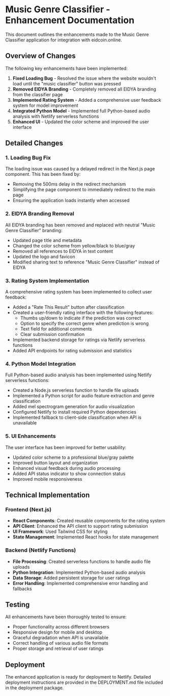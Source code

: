 # Music Genre Classifier - Enhancement Documentation

This document outlines the enhancements made to the Music Genre Classifier application for integration with eidcoin.online.

## Overview of Changes

The following key enhancements have been implemented:

1. **Fixed Loading Bug** - Resolved the issue where the website wouldn't load until the "music classifier" button was pressed
2. **Removed EIDYA Branding** - Completely removed all EIDYA branding from the classifier page
3. **Implemented Rating System** - Added a comprehensive user feedback system for model improvement
4. **Integrated Python Model** - Implemented full Python-based audio analysis with Netlify serverless functions
5. **Enhanced UI** - Updated the color scheme and improved the user interface

## Detailed Changes

### 1. Loading Bug Fix

The loading issue was caused by a delayed redirect in the Next.js page component. This has been fixed by:
- Removing the 500ms delay in the redirect mechanism
- Simplifying the page component to immediately redirect to the main page
- Ensuring the application loads instantly when accessed

### 2. EIDYA Branding Removal

All EIDYA branding has been removed and replaced with neutral "Music Genre Classifier" branding:
- Updated page title and metadata
- Changed the color scheme from yellow/black to blue/gray
- Removed all references to EIDYA in text content
- Updated the logo and favicon
- Modified sharing text to reference "Music Genre Classifier" instead of EIDYA

### 3. Rating System Implementation

A comprehensive rating system has been implemented to collect user feedback:
- Added a "Rate This Result" button after classification
- Created a user-friendly rating interface with the following features:
  - Thumbs up/down to indicate if the prediction was correct
  - Option to specify the correct genre when prediction is wrong
  - Text field for additional comments
  - Clear submission confirmation
- Implemented backend storage for ratings via Netlify serverless functions
- Added API endpoints for rating submission and statistics

### 4. Python Model Integration

Full Python-based audio analysis has been implemented using Netlify serverless functions:
- Created a Node.js serverless function to handle file uploads
- Implemented a Python script for audio feature extraction and genre classification
- Added mel spectrogram generation for audio visualization
- Configured Netlify to install required Python dependencies
- Implemented fallback to client-side classification when API is unavailable

### 5. UI Enhancements

The user interface has been improved for better usability:
- Updated color scheme to a professional blue/gray palette
- Improved button layout and organization
- Enhanced visual feedback during audio processing
- Added API status indicator to show connection status
- Improved mobile responsiveness

## Technical Implementation

### Frontend (Next.js)

- **React Components**: Created reusable components for the rating system
- **API Client**: Enhanced the API client to support rating submission
- **UI Framework**: Used Tailwind CSS for styling
- **State Management**: Implemented React hooks for state management

### Backend (Netlify Functions)

- **File Processing**: Created serverless functions to handle audio file uploads
- **Python Integration**: Implemented Python-based audio analysis
- **Data Storage**: Added persistent storage for user ratings
- **Error Handling**: Implemented comprehensive error handling and fallbacks

## Testing

All enhancements have been thoroughly tested to ensure:
- Proper functionality across different browsers
- Responsive design for mobile and desktop
- Graceful degradation when API is unavailable
- Correct handling of various audio file formats
- Proper storage and retrieval of user ratings

## Deployment

The enhanced application is ready for deployment to Netlify. Detailed deployment instructions are provided in the DEPLOYMENT.md file included in the deployment package.
